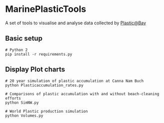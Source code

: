 # MarinePlasticTools
A set of tools to visualise and analyse data collected by [Plastic@Bay](https://www.plasticatbay.org)

## Basic setup

```
# Python 2
pip install -r requirements.py
```

## Display Plot charts

```
# 20 year simulation of plastic accumulation at Canna Nam Buch
python Plasticaccumulation_rates.py

# Comparisons of plastic accumulation with and without beach-cleaning efforts
python SimNW.py

# World Plastic production simulation
python Volumes.py


